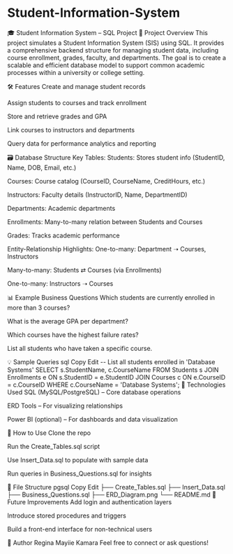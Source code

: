 # Student-Information-System
🎓 Student Information System – SQL Project
📘 Project Overview
This project simulates a Student Information System (SIS) using SQL. It provides a comprehensive backend structure for managing student data, including course enrollment, grades, faculty, and departments. The goal is to create a scalable and efficient database model to support common academic processes within a university or college setting.

🛠 Features
Create and manage student records

Assign students to courses and track enrollment

Store and retrieve grades and GPA

Link courses to instructors and departments

Query data for performance analytics and reporting

🗃️ Database Structure
Key Tables:
Students: Stores student info (StudentID, Name, DOB, Email, etc.)

Courses: Course catalog (CourseID, CourseName, CreditHours, etc.)

Instructors: Faculty details (InstructorID, Name, DepartmentID)

Departments: Academic departments

Enrollments: Many-to-many relation between Students and Courses

Grades: Tracks academic performance

Entity-Relationship Highlights:
One-to-many: Department ➝ Courses, Instructors

Many-to-many: Students ⇄ Courses (via Enrollments)

One-to-many: Instructors ➝ Courses

📊 Example Business Questions
Which students are currently enrolled in more than 3 courses?

What is the average GPA per department?

Which courses have the highest failure rates?

List all students who have taken a specific course.

💡 Sample Queries
sql
Copy
Edit
-- List all students enrolled in 'Database Systems'
SELECT s.StudentName, c.CourseName
FROM Students s
JOIN Enrollments e ON s.StudentID = e.StudentID
JOIN Courses c ON e.CourseID = c.CourseID
WHERE c.CourseName = 'Database Systems';
🧪 Technologies Used
SQL (MySQL/PostgreSQL) – Core database operations

ERD Tools – For visualizing relationships

Power BI (optional) – For dashboards and data visualization

🚀 How to Use
Clone the repo

Run the Create_Tables.sql script

Use Insert_Data.sql to populate with sample data

Run queries in Business_Questions.sql for insights

📁 File Structure
pgsql
Copy
Edit
├── Create_Tables.sql
├── Insert_Data.sql
├── Business_Questions.sql
├── ERD_Diagram.png
└── README.md
📌 Future Improvements
Add login and authentication layers

Introduce stored procedures and triggers

Build a front-end interface for non-technical users

📝 Author
Regina Mayiie Kamara
Feel free to connect or ask questions!
